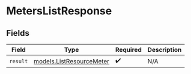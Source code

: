 # MetersListResponse


## Fields

| Field                                                      | Type                                                       | Required                                                   | Description                                                |
| ---------------------------------------------------------- | ---------------------------------------------------------- | ---------------------------------------------------------- | ---------------------------------------------------------- |
| `result`                                                   | [models.ListResourceMeter](../models/listresourcemeter.md) | :heavy_check_mark:                                         | N/A                                                        |